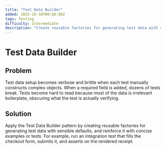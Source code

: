 ```yaml
---
title: "Test Data Builder"
added: 2025-10-10T00:00:00Z
tags: Testing
difficulty: Intermediate
description: "Create reusable factories for generating test data with sensible defaults."
---
```

# Test Data Builder

## Problem

Test data setup becomes verbose and brittle when each test manually constructs complex objects. When a required field is added, dozens of tests break. Tests become hard to read because most of the data is irrelevant boilerplate, obscuring what the test is actually verifying.

## Solution

Apply the Test Data Builder pattern by creating reusable factories for generating test data with sensible defaults, and reinforce it with concise examples or tests. For example, run an integration test that fills the checkout form, submits it, and asserts on the rendered receipt.

